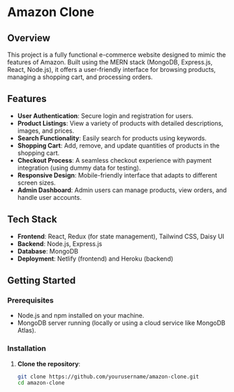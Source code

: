 # Amazon Clone

## Overview
This project is a fully functional e-commerce website designed to mimic the features of Amazon. Built using the MERN stack (MongoDB, Express.js, React, Node.js), it offers a user-friendly interface for browsing products, managing a shopping cart, and processing orders. 

## Features
- **User Authentication**: Secure login and registration for users.
- **Product Listings**: View a variety of products with detailed descriptions, images, and prices.
- **Search Functionality**: Easily search for products using keywords.
- **Shopping Cart**: Add, remove, and update quantities of products in the shopping cart.
- **Checkout Process**: A seamless checkout experience with payment integration (using dummy data for testing).
- **Responsive Design**: Mobile-friendly interface that adapts to different screen sizes.
- **Admin Dashboard**: Admin users can manage products, view orders, and handle user accounts.

## Tech Stack
- **Frontend**: React, Redux (for state management), Tailwind CSS, Daisy UI
- **Backend**: Node.js, Express.js
- **Database**: MongoDB
- **Deployment**: Netlify (frontend) and Heroku (backend)

## Getting Started

### Prerequisites
- Node.js and npm installed on your machine.
- MongoDB server running (locally or using a cloud service like MongoDB Atlas).

### Installation
1. **Clone the repository**:
   ```bash
   git clone https://github.com/yourusername/amazon-clone.git
   cd amazon-clone
```


